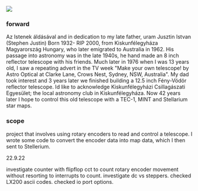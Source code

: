 

![](https://github.com/SteveJustin1963/tec-SCOPE/blob/master/pics/scope-steps1.png)

### forward

Az Istenek áldásával and in dedication to my late father, uram Jusztin Istvan (Stephen Justin) Born 1932- RIP 2000, from Kiskunfélegyháza Magyarország Hungary, who later emigrated to Australia in 1962. His passage into astronomy was in the late 1940s, he hand made an 8 inch reflector telescope with his friends. Much later in 1976 when I was 13 years old, I saw a repeating advert in the TV week "Make your own telescope! by Astro Optical at Clarke Lane, Crows Nest, Sydney, NSW, Australia". My dad took interest and 3 years later we finished building a 12.5 inch Fény-Vödör reflector telescope. Id like to acknowledge Kiskunfélegyházi Csillagászati Egyesület; the local astronomy club in Kiskunfélegyháza. Now 42 years later I hope to control this old telescope with a TEC-1, MINT and Stellarium star maps.    


### scope

 project that involves using rotary encoders to read and control a telescope. I wrote some code to convert the encoder data into map data, which I then sent to Stellerium.   

22.9.22

investigate counter with flipflop cct to count rotary encoder movement without resorting to interrupts to count. investigate dc vs steppers. checked LX200 ascii codes.
checked io port options.

